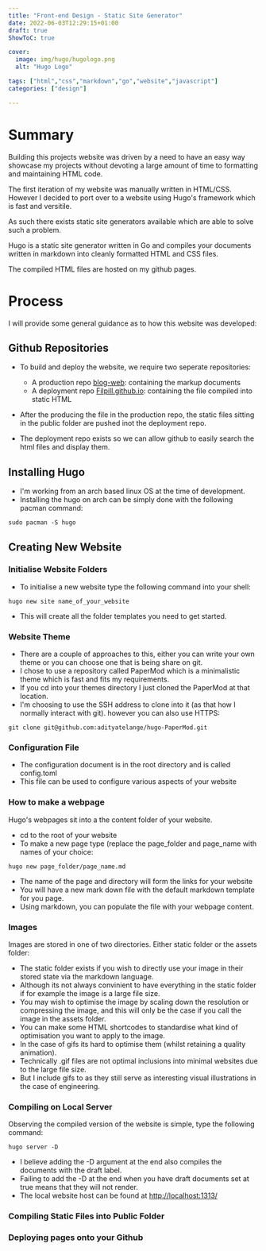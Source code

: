 ```yaml
---
title: "Front-end Design - Static Site Generator"
date: 2022-06-03T12:29:15+01:00
draft: true
ShowToC: true

cover:
  image: img/hugo/hugologo.png
  alt: "Hugo Logo"

tags: ["html","css","markdown","go","website","javascript"]
categories: ["design"]

---
```


# Summary

Building this projects website was driven by a need to have an easy way showcase my projects without devoting a large amount of time to formatting and maintaining HTML code.

The first iteration of my website was manually written in HTML/CSS. However I decided to port over to a website using Hugo's framework which is fast and versitile.

As such there exists static site generators available which are able to solve such a problem.

Hugo is a static site generator written in Go and compiles your documents written in markdown into cleanly formatted HTML and CSS files.

The compiled HTML files are hosted on my github pages.

# Process

I will provide some general guidance as to how this website was developed:

## Github Repositories

- To build and deploy the website, we require two seperate repositories:
	- A production repo [blog-web](https://github.com/Filpill/blog-web): containing the markup documents
	- A deployment repo [Filpill.github.io](https://github.com/Filpill/Filpill.github.io): containing the file compiled into static HTML

- After the producing the file in the production repo, the static files sitting in the public folder are pushed inot the deployment repo.
- The deployment repo exists so we can allow github to easily search the html files and display them.

## Installing Hugo

- I'm working from an arch based linux OS at the time of development.
- Installing the hugo on arch can be simply done with the following pacman command:

```[zsh]
sudo pacman -S hugo
```
## Creating New Website

### Initialise Website Folders

- To initialise a new website type the following command into your shell:

```[zsh]
hugo new site name_of_your_website
```
- This will create all the folder templates you need to get started.

### Website Theme

- There are a couple of approaches to this, either you can write your own theme or you can choose one that is being share on git.
- I chose to use a repository called PaperMod which is a minimalistic theme which is fast and fits my requirements.
- If you cd into your themes directory I just cloned the PaperMod at that location.
- I'm choosing to use the SSH address to clone into it (as that how I normally interact with git). however you can also use HTTPS:

```[zsh]
git clone git@github.com:adityatelange/hugo-PaperMod.git
```
### Configuration File

- The configuration document is in the root directory and is called config.toml
- This file can be used to configure various aspects of your website

### How to make a webpage

Hugo's webpages sit into a the content folder of your website.

- cd to the root of your website
- To make a new page type (replace the page_folder and page_name with names of your choice:

```[zsh]
hugo new page_folder/page_name.md
```
- The name of the page and directory will form the links for your website
- You will have a new mark down file with the default markdown template for you page.
- Using markdown, you can populate the file with your webpage content.

### Images

Images are stored in one of two directories. Either static folder or the assets folder:

- The static folder exists if you wish to directly use your image in their stored state via the markdown language.
- Although its not always convinient to have everything in the static folder if for example the image is a large file size.
- You may wish to optimise the image by scaling down the resolution or compressing the image, and this will only be the case if you call the image in the assets folder.
- You can make some HTML shortcodes to standardise what kind of optimisation you want to apply to the image.
- In the case of gifs its hard to optimise them (whilst retaining a quality animation).
- Technically .gif files are not optimal inclusions into minimal websites due to the large file size.
- But I include gifs to as they still serve as interesting visual illustrations in the case of engineering.

### Compiling on Local Server

Observing the compiled version of the website is simple, type the following command:

```[zsh]
hugo server -D
```
- I believe adding the -D argument at the end also compiles the documents with the draft label.
- Failing to add the -D at the end when you have draft documents set at true means that they will not render.
- The local website host can be found at [http://localhost:1313/](http://localhost:1313/)

### Compiling Static Files into Public Folder

### Deploying pages onto your Github
